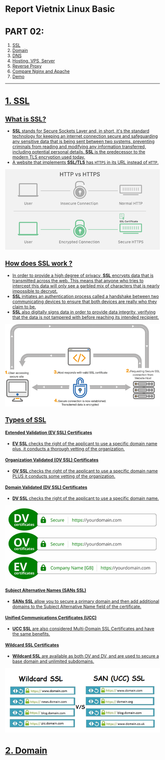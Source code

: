 # **Report Vietnix Linux Basic**

#           PART 02: 
1. <a href='#1'> SSL
1. <a href='#2'> Domain
1. <a href='#3'> DNS
1. <a href='#4'> Hosting, VPS, Server
1. <a href='#5'> Reverse Proxy
1. <a href='#6'> Compare Nginx and Apache
1. <a href='#7'> Demo

<div id='1'></div>

***

# 1. SSL 
## What is SSL? 
- **SSL** stands for Secure Sockets Layer and, in short, it's the standard technology for keeping an internet connection secure and safeguarding any sensitive data that is being sent between two systems, preventing criminals from reading and modifying any information transferred, including potential personal details. **SSL** is the predecessor to the modern TLS encryption used today.
- A website that implements **SSL/TLS** has `HTTPS` in its URL instead of `HTTP`.

![](src/01_ssl.png)

## How does SSL work ?

- In order to provide a high degree of privacy, **SSL** encrypts data that is transmitted across the web. This means that anyone who tries to intercept this data will only see a garbled mix of characters that is nearly impossible to decrypt.
- **SSL** initiates an authentication process called a handshake between two communicating devices to ensure that both devices are really who they claim to be.
- **SSL** also digitally signs data in order to provide data integrity, verifying that the data is not tampered with before reaching its intended recipient.

![](src/01_ssl_work.png)

## Types of SSL
#### Extended Validation (EV SSL) Certificates
- **EV SSL** checks the right of the applicant to use a specific domain name plus, it conducts a thorough vetting of the organization.

#### Organization Validated (OV SSL) Certificates
- **OV SSL** checks the right of the applicant to use a specific domain name PLUS it conducts some vetting of the organization.


#### Domain Validated (DV SSL) Certificates
- **DV SSL** checks the right of the applicant to use a specific domain name.

![](src/01_types_ssl.png)

#### Subject Alternative Names (SANs SSL)
- **SANs SSL** allow you to secure a primary domain and then add additional domains to the Subject Alternative Name field of the certificate. 
#### Unified Communications Certificates (UCC)
- **UCC SSL** are also considered Multi-Domain SSL Certificates and have the same benefits.
#### Wildcard SSL Certificates
- **Wildcard SSL** are available as both OV and DV, and are used to secure a base domain and unlimited subdomains.

![](src/01_sans_wild_ssl.png)

<div id='2'></div>

# 2. Domain